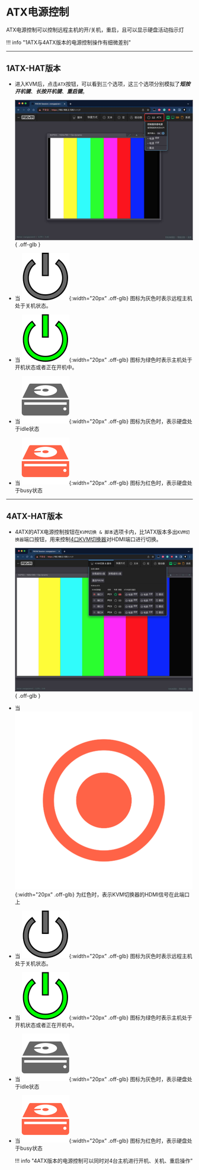 # ATX电源控制

ATX电源控制可以控制远程主机的开/关机，重启，且可以显示硬盘活动指示灯

!!! info "1ATX与4ATX版本的电源控制操作有细微差别"

-----

## 1ATX-HAT版本

- 进入KVM后，点击`ATX`按钮，可以看到三个选项，这三个选项分别模拟了***短按开机键***、***长按开机键***、***重启键***。

    ![1atx_ctrl](atx/1atx_ctrl.jpg){ .off-glb }

- 当 ![led-atx-power-gray](atx/led-atx-power-gray.svg){:width="20px" .off-glb} 图标为灰色时表示远程主机处于关机状态。

- 当 ![led-atx-power-green](atx/led-atx-power-green.svg){:width="20px" .off-glb} 图标为绿色时表示主机处于开机状态或者正在开机中。

- 当 ![led-atx-hdd-gray](atx/led-atx-hdd-gray.svg){:width="20px" .off-glb} 图标为灰色时，表示硬盘处于idle状态

- 当 ![led-atx-hdd-red](atx/led-atx-hdd-red.svg){:width="20px" .off-glb} 图标为红色时，表示硬盘处于busy状态

-----

## 4ATX-HAT版本

- 4ATX的ATX电源控制按钮在`KVM切换 & 脚本`选项卡内，比1ATX版本多出`KVM切换器`端口按钮，用来控制[4口KVM切换器](material.md/#_2)对HDMI端口进行切换。

    ![4atx_ctrl](atx/4atx_ctrl.jpg){ .off-glb }

- 当 ![led-circle](atx/led-circle.svg){:width="20px" .off-glb} 为红色时，表示KVM切换器的HDMI信号在此端口上

- 当 ![led-atx-power-gray](atx/led-atx-power-gray.svg){:width="20px" .off-glb} 图标为灰色时表示远程主机处于关机状态。

- 当 ![led-atx-power-green](atx/led-atx-power-green.svg){:width="20px" .off-glb} 图标为绿色时表示主机处于开机状态或者正在开机中。

- 当 ![led-atx-hdd-gray](atx/led-atx-hdd-gray.svg){:width="20px" .off-glb} 图标为灰色时，表示硬盘处于idle状态

- 当 ![led-atx-hdd-red](atx/led-atx-hdd-red.svg){:width="20px" .off-glb} 图标为红色时，表示硬盘处于busy状态

    !!! info "4ATX版本的电源控制可以同时对4台主机进行开机、关机、重启操作"